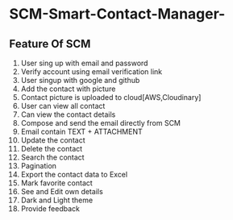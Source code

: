 # SCM-Smart-Contact-Manager-


## Feature Of SCM
1. User sing up with email and password
2. Verify account using email verification link
3. User singup with google and github
4. Add the contact with picture
5. Contact picture is uploaded to cloud[AWS,Cloudinary]
6. User can view all contact
7. Can view the contact details
8. Compose and send the email directly from SCM
9. Email contain TEXT + ATTACHMENT
 10. Update the contact 
 11. Delete the contact
 12. Search the contact
 13. Pagination
 14. Export the contact data to Excel
 15. Mark favorite contact
 16. See and Edit own details
 17. Dark and Light theme
 18. Provide feedback
